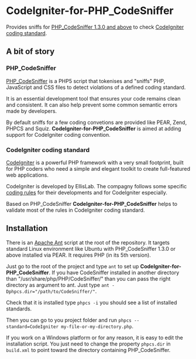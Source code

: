 # CodeIgniter-for-PHP_CodeSniffer

Provides sniffs for [PHP_CodeSniffer 1.3.0 and above](http://www.squizlabs.com/php-codesniffer) to check [CodeIgniter coding standard](http://www.codeigniter.com/user_guide/general/styleguide.html).

## A bit of story

### PHP_CodeSniffer

[PHP_CodeSniffer](http://www.squizlabs.com/php-codesniffer) is a PHP5 script that tokenises and "sniffs" PHP, JavaScript and CSS files to detect violations of a defined coding standard.

It is an essential development tool that ensures your code remains clean and consistent. It can also help prevent some common semantic errors made by developers.

By default sniffs for a few coding convetions are provided like PEAR, Zend, PHPCS and Squiz. **CodeIgniter-for-PHP_CodeSniffer** is aimed at adding support for CodeIgniter coding convention.

### CodeIgniter coding standard

[CodeIgniter](http://codeigniter.com/) is a powerful PHP framework with a very small footprint, built for PHP coders who need a simple and elegant toolkit to create full-featured web applications.

CodeIgniter is developed by EllisLab. The compagny follows some specific [coding rules](http://www.codeigniter.com/user_guide/general/styleguide.html) for their developments and for CodeIgniter especially.

Based on PHP_CodeSniffer **CodeIgniter-for-PHP_CodeSniffer** helps to validate most of the rules in CodeIgniter coding standard.

## Installation

There is an [Apache Ant](http://ant.apache.org/) script at the root of the repository. It targets standard Linux environment like Ubuntu with PHP_CodeSniffer 1.3.0 or above installed via PEAR. It requires PHP (in its 5th version).

Just go to the root of the project and type `ant` to set up **CodeIgniter-for-PHP_CodeSniffer**. 
If you have CodeSniffer installed in another directory than "/usr/share/php/PHP/CodeSniffer/" than you can pass the right directory
as argument to ant. Just type `ant -Dphpcs.dir="/path/to/CodeSniffer/"`.

Check that it is installed type `phpcs -i` you should see a list of installed standards.

Then you can go to you project folder and run `phpcs --standard=CodeIgniter my-file-or-my-directory.php`.

If you work on a Windows platform or for any reason, it is easy to edit the installation script. You just need to change the property `phpcs.dir` in `build.xml` to point toward the directory containing PHP_CodeSniffer.
